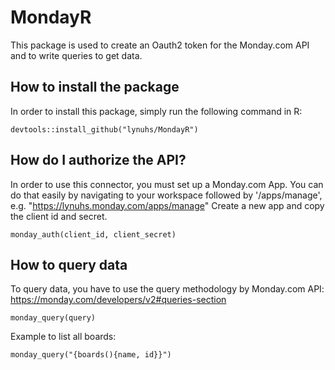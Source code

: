 # MondayR
This package is used to create an Oauth2 token for the Monday.com API and to write queries to get data.

## How to install the package
In order to install this package, simply run the following command in R:
```
devtools::install_github("lynuhs/MondayR")
```

## How do I authorize the API?
In order to use this connector, you must set up a Monday.com App.
You can do that easily by navigating to your workspace followed by '/apps/manage', e.g. "https://lynuhs.monday.com/apps/manage"
Create a new app and copy the client id and secret. 
```
monday_auth(client_id, client_secret)
```

## How to query data
To query data, you have to use the query methodology by Monday.com API: https://monday.com/developers/v2#queries-section
```
monday_query(query)
```

Example to list all boards:
```
monday_query("{boards(){name, id}}")
```
